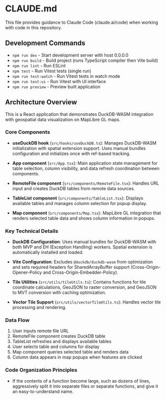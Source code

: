 # CLAUDE.md

This file provides guidance to Claude Code (claude.ai/code) when working with code in this repository.

## Development Commands

- `npm run dev` - Start development server with host 0.0.0.0
- `npm run build` - Build project (runs TypeScript compiler then Vite build)
- `npm run lint` - Run ESLint
- `npm test` - Run Vitest tests (single run)
- `npm run test:watch` - Run Vitest tests in watch mode
- `npm run test:ui` - Run Vitest with UI interface
- `npm run preview` - Preview built application

## Architecture Overview

This is a React application that demonstrates DuckDB-WASM integration with geospatial data visualization on MapLibre GL maps.

### Core Components

- **useDuckDB hook** (`src/hooks/useDuckDB.ts`): Manages DuckDB-WASM initialization with spatial extension support. Uses manual bundles configuration and initializes once with ref-based tracking.

- **App component** (`src/App.tsx`): Main application state management for table selection, column visibility, and data refresh coordination between components.

- **RemoteFile component** (`src/components/RemoteFile.tsx`): Handles URL input and creates DuckDB tables from remote data sources.

- **TableList component** (`src/components/TableList.tsx`): Displays available tables and manages column selection for popup display.

- **Map component** (`src/components/Map.tsx`): MapLibre GL integration that renders selected table data and shows column information in popups.

### Key Technical Details

- **DuckDB Configuration**: Uses manual bundles for DuckDB-WASM with both MVP and EH (Exception Handling) workers. Spatial extension is automatically installed and loaded.

- **Vite Configuration**: Excludes `@duckdb/duckdb-wasm` from optimization and sets required headers for SharedArrayBuffer support (Cross-Origin-Opener-Policy and Cross-Origin-Embedder-Policy).

- **Tile Utilities** (`src/utils/tileUtils.ts`): Contains functions for tile coordinate calculations, GeoJSON to raster conversion, and GeoJSON to MVT conversion with caching optimization.

- **Vector Tile Support** (`src/utils/vectorTileUtils.ts`): Handles vector tile processing and rendering.

### Data Flow

1. User inputs remote file URL
2. RemoteFile component creates DuckDB table
3. TableList refreshes and displays available tables
4. User selects table and columns for display
5. Map component queries selected table and renders data
6. Column data appears in map popups when features are clicked

### Code Organization Principles

- If the contents of a function become large, such as dozens of lines, aggressively split it into separate files or separate functions, and give it an easy-to-understand name.